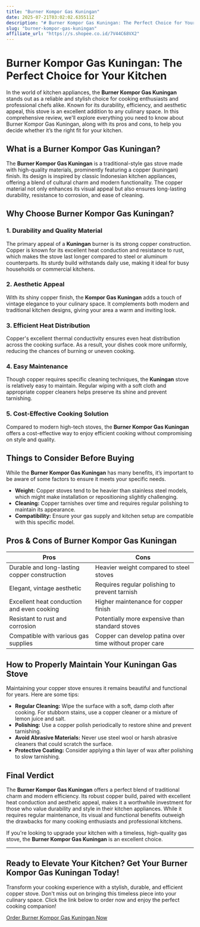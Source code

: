 ```yaml
---
title: "Burner Kompor Gas Kuningan"
date: 2025-07-21T03:02:02.635511Z
description: "# Burner Kompor Gas Kuningan: The Perfect Choice for Your Kitchen..."
slug: "burner-kompor-gas-kuningan"
affiliate_url: "https://s.shopee.co.id/7V44C68VX2"
---
```

# Burner Kompor Gas Kuningan: The Perfect Choice for Your Kitchen

In the world of kitchen appliances, the **Burner Kompor Gas Kuningan** stands out as a reliable and stylish choice for cooking enthusiasts and professional chefs alike. Known for its durability, efficiency, and aesthetic appeal, this stove is an excellent addition to any culinary space. In this comprehensive review, we'll explore everything you need to know about Burner Kompor Gas Kuningan, along with its pros and cons, to help you decide whether it’s the right fit for your kitchen.

## What is a Burner Kompor Gas Kuningan?

The **Burner Kompor Gas Kuningan** is a traditional-style gas stove made with high-quality materials, prominently featuring a copper (kuningan) finish. Its design is inspired by classic Indonesian kitchen appliances, offering a blend of cultural charm and modern functionality. The copper material not only enhances its visual appeal but also ensures long-lasting durability, resistance to corrosion, and ease of cleaning.

## Why Choose Burner Kompor Gas Kuningan?

### 1. **Durability and Quality Material**

The primary appeal of a **Kuningan** burner is its strong copper construction. Copper is known for its excellent heat conduction and resistance to rust, which makes the stove last longer compared to steel or aluminum counterparts. Its sturdy build withstands daily use, making it ideal for busy households or commercial kitchens.

### 2. **Aesthetic Appeal**

With its shiny copper finish, the **Kompor Gas Kuningan** adds a touch of vintage elegance to your culinary space. It complements both modern and traditional kitchen designs, giving your area a warm and inviting look.

### 3. **Efficient Heat Distribution**

Copper's excellent thermal conductivity ensures even heat distribution across the cooking surface. As a result, your dishes cook more uniformly, reducing the chances of burning or uneven cooking.

### 4. **Easy Maintenance**

Though copper requires specific cleaning techniques, the **Kuningan** stove is relatively easy to maintain. Regular wiping with a soft cloth and appropriate copper cleaners helps preserve its shine and prevent tarnishing.

### 5. **Cost-Effective Cooking Solution**

Compared to modern high-tech stoves, the **Burner Kompor Gas Kuningan** offers a cost-effective way to enjoy efficient cooking without compromising on style and quality.

## Things to Consider Before Buying

While the **Burner Kompor Gas Kuningan** has many benefits, it’s important to be aware of some factors to ensure it meets your specific needs.

- **Weight:** Copper stoves tend to be heavier than stainless steel models, which might make installation or repositioning slightly challenging.
- **Cleaning:** Copper tarnishes over time and requires regular polishing to maintain its appearance.
- **Compatibility:** Ensure your gas supply and kitchen setup are compatible with this specific model.

## Pros & Cons of Burner Kompor Gas Kuningan

| **Pros** | **Cons** |
| --- | --- |
| Durable and long-lasting copper construction | Heavier weight compared to steel stoves |
| Elegant, vintage aesthetic | Requires regular polishing to prevent tarnish |
| Excellent heat conduction and even cooking | Higher maintenance for copper finish |
| Resistant to rust and corrosion | Potentially more expensive than standard stoves |
| Compatible with various gas supplies | Copper can develop patina over time without proper care |

## How to Properly Maintain Your Kuningan Gas Stove

Maintaining your copper stove ensures it remains beautiful and functional for years. Here are some tips:

- **Regular Cleaning:** Wipe the surface with a soft, damp cloth after cooking. For stubborn stains, use a copper cleaner or a mixture of lemon juice and salt.
- **Polishing:** Use a copper polish periodically to restore shine and prevent tarnishing.
- **Avoid Abrasive Materials:** Never use steel wool or harsh abrasive cleaners that could scratch the surface.
- **Protective Coating:** Consider applying a thin layer of wax after polishing to slow tarnishing.

## Final Verdict

The **Burner Kompor Gas Kuningan** offers a perfect blend of traditional charm and modern efficiency. Its robust copper build, paired with excellent heat conduction and aesthetic appeal, makes it a worthwhile investment for those who value durability and style in their kitchen appliances. While it requires regular maintenance, its visual and functional benefits outweigh the drawbacks for many cooking enthusiasts and professional kitchens.

If you're looking to upgrade your kitchen with a timeless, high-quality gas stove, the **Burner Kompor Gas Kuningan** is an excellent choice.

---

## Ready to Elevate Your Kitchen? Get Your Burner Kompor Gas Kuningan Today!

Transform your cooking experience with a stylish, durable, and efficient copper stove. Don't miss out on bringing this timeless piece into your culinary space. Click the link below to order now and enjoy the perfect cooking companion!

[Order Burner Kompor Gas Kuningan Now](https://s.shopee.co.id/7V44C68VX2)